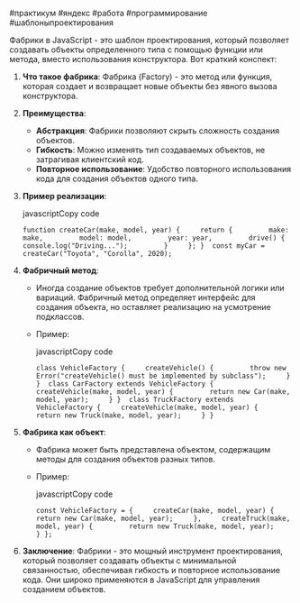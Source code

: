 #практикум #яндекс #работа #программирование  #шаблоныпроектирования

Фабрики в JavaScript - это шаблон проектирования, который позволяет создавать объекты определенного типа с помощью функции или метода, вместо использования конструктора. Вот краткий конспект:

1. **Что такое фабрика**: Фабрика (Factory) - это метод или функция, которая создает и возвращает новые объекты без явного вызова конструктора.
    
2. **Преимущества**:
    
    - **Абстракция**: Фабрики позволяют скрыть сложность создания объектов.
    - **Гибкость**: Можно изменять тип создаваемых объектов, не затрагивая клиентский код.
    - **Повторное использование**: Удобство повторного использования кода для создания объектов одного типа.
3. **Пример реализации**:
    
    javascriptCopy code
    
    `function createCar(make, model, year) {     return {         make: make,         model: model,         year: year,         drive() {             console.log("Driving...");         }     }; }  const myCar = createCar("Toyota", "Corolla", 2020);`
    
4. **Фабричный метод**:
    
    - Иногда создание объектов требует дополнительной логики или вариаций. Фабричный метод определяет интерфейс для создания объекта, но оставляет реализацию на усмотрение подклассов.
    - Пример:
        
        javascriptCopy code
        
        `class VehicleFactory {     createVehicle() {         throw new Error("createVehicle() must be implemented by subclass");     } }  class CarFactory extends VehicleFactory {     createVehicle(make, model, year) {         return new Car(make, model, year);     } }  class TruckFactory extends VehicleFactory {     createVehicle(make, model, year) {         return new Truck(make, model, year);     } }`
        
5. **Фабрика как объект**:
    
    - Фабрика может быть представлена объектом, содержащим методы для создания объектов разных типов.
    - Пример:
        
        javascriptCopy code
        
        `const VehicleFactory = {     createCar(make, model, year) {         return new Car(make, model, year);     },     createTruck(make, model, year) {         return new Truck(make, model, year);     } };`
        
6. **Заключение**: Фабрики - это мощный инструмент проектирования, который позволяет создавать объекты с минимальной связанностью, обеспечивая гибкость и повторное использование кода. Они широко применяются в JavaScript для управления созданием объектов.